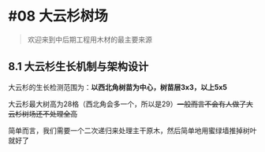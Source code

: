 # #08 大云杉树场

>欢迎来到中后期工程用木材的最主要来源

## 8.1 大云杉生长机制与架构设计

大云杉的生长检测范围为：**以西北角树苗为中心，树苗层3x3，以上5x5**

大云杉最大树高为28格（西北角会多一个，所以是29）~~一般而言不会有人做了大云杉树场还不处理全高~~

简单而言，我们需要一个二次递归来处理主干原木，然后简单地用蜜绿墙推掉树叶就好了